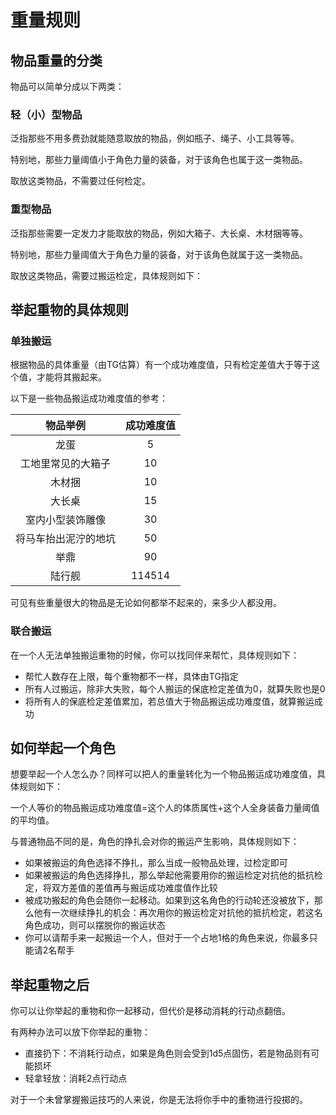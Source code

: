 # 重量规则

## 物品重量的分类

物品可以简单分成以下两类：

### 轻（小）型物品

泛指那些不用多费劲就能随意取放的物品，例如瓶子、绳子、小工具等等。

特别地，那些力量阈值小于角色力量的装备，对于该角色也属于这一类物品。

取放这类物品，不需要过任何检定。

### 重型物品

泛指那些需要一定发力才能取放的物品，例如大箱子、大长桌、木材捆等等。

特别地，那些力量阈值大于角色力量的装备，对于该角色就属于这一类物品。

取放这类物品，需要过搬运检定，具体规则如下：

## 举起重物的具体规则

### 单独搬运

根据物品的具体重量（由TG估算）有一个成功难度值，只有检定差值大于等于这个值，才能将其搬起来。

以下是一些物品搬运成功难度值的参考：

物品举例|成功难度值
:--:|:--:
龙蛋|5
工地里常见的大箱子|10
木材捆|10
大长桌|15
室内小型装饰雕像|30
将马车抬出泥泞的地坑|50
举鼎|90
陆行舰|114514

可见有些重量很大的物品是无论如何都举不起来的，来多少人都没用。

### 联合搬运

在一个人无法单独搬运重物的时候，你可以找同伴来帮忙，具体规则如下：

* 帮忙人数存在上限，每个重物都不一样，具体由TG指定
* 所有人过搬运，除非大失败，每个人搬运的保底检定差值为0，就算失败也是0
* 将所有人的保底检定差值累加，若总值大于物品搬运成功难度值，就算搬运成功

## 如何举起一个角色

想要举起一个人怎么办？同样可以把人的重量转化为一个物品搬运成功难度值，具体规则如下：

一个人等价的物品搬运成功难度值=这个人的体质属性+这个人全身装备力量阈值的平均值。

与普通物品不同的是，角色的挣扎会对你的搬运产生影响，具体规则如下：

* 如果被搬运的角色选择不挣扎，那么当成一般物品处理，过检定即可
* 如果被搬运的角色选择挣扎，那么举起他需要用你的搬运检定对抗他的抵抗检定，将双方差值的差值再与搬运成功难度值作比较
* 被成功搬起的角色会随你一起移动。如果到这名角色的行动轮还没被放下，那么他有一次继续挣扎的机会：再次用你的搬运检定对抗他的抵抗检定，若这名角色成功，则可以摆脱你的搬运状态
* 你可以请帮手来一起搬运一个人，但对于一个占地1格的角色来说，你最多只能请2名帮手

## 举起重物之后

你可以让你举起的重物和你一起移动，但代价是移动消耗的行动点翻倍。

有两种办法可以放下你举起的重物：

* 直接扔下：不消耗行动点，如果是角色则会受到1d5点固伤，若是物品则有可能损坏
* 轻拿轻放：消耗2点行动点

对于一个未曾掌握搬运技巧的人来说，你是无法将你手中的重物进行投掷的。